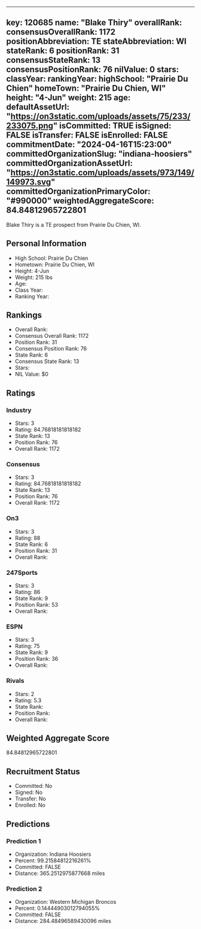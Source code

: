 ---
  key: 120685
  name: "Blake Thiry"
  overallRank: 
  consensusOverallRank: 1172
  positionAbbreviation: TE
  stateAbbreviation: WI
  stateRank: 6
  positionRank: 31
  consensusStateRank: 13
  consensusPositionRank: 76
  nilValue: 0
  stars: 
  classYear: 
  rankingYear: 
  highSchool: "Prairie Du Chien"
  homeTown: "Prairie Du Chien, WI"
  height: "4-Jun"
  weight: 215
  age: 
  defaultAssetUrl: "https://on3static.com/uploads/assets/75/233/233075.png"
  isCommitted: TRUE
  isSigned: FALSE
  isTransfer: FALSE
  isEnrolled: FALSE
  commitmentDate: "2024-04-16T15:23:00"
  committedOrganizationSlug: "indiana-hoosiers"
  committedOrganizationAssetUrl: "https://on3static.com/uploads/assets/973/149/149973.svg"
  committedOrganizationPrimaryColor: "#990000"
  weightedAggregateScore: 84.84812965722801
  ---
  
  Blake Thiry is a TE prospect from Prairie Du Chien, WI.
  
  ## Personal Information
  - High School: Prairie Du Chien
  - Hometown: Prairie Du Chien, WI
  - Height: 4-Jun
  - Weight: 215 lbs
  - Age: 
  - Class Year: 
  - Ranking Year: 
  
  ## Rankings
  - Overall Rank: 
  - Consensus Overall Rank: 1172
  - Position Rank: 31
  - Consensus Position Rank: 76
  - State Rank: 6
  - Consensus State Rank: 13
  - Stars: 
  - NIL Value: $0
  
  ## Ratings
  
  ### Industry
  - Stars: 3
  - Rating: 84.76818181818182
  - State Rank: 13
  - Position Rank: 76
  - Overall Rank: 1172
  
  ### Consensus
  - Stars: 3
  - Rating: 84.76818181818182
  - State Rank: 13
  - Position Rank: 76
  - Overall Rank: 1172
  
  ### On3
  - Stars: 3
  - Rating: 88
  - State Rank: 6
  - Position Rank: 31
  - Overall Rank: 
  
  ### 247Sports
  - Stars: 3
  - Rating: 86
  - State Rank: 9
  - Position Rank: 53
  - Overall Rank: 
  
  ### ESPN
  - Stars: 3
  - Rating: 75
  - State Rank: 9
  - Position Rank: 36
  - Overall Rank: 
  
  ### Rivals
  - Stars: 2
  - Rating: 5.3
  - State Rank: 
  - Position Rank: 
  - Overall Rank: 
  
  ## Weighted Aggregate Score
  84.84812965722801
  
  ## Recruitment Status
  - Committed: No
  - Signed: No
  - Transfer: No
  - Enrolled: No
  
  
  
  ## Predictions
  
  ### Prediction 1
  - Organization: Indiana Hoosiers
  - Percent: 99.21584812216261%
  - Committed: FALSE
  - Distance: 365.2512975877668 miles
  
  ### Prediction 2
  - Organization: Western Michigan Broncos
  - Percent: 0.14444903012794055%
  - Committed: FALSE
  - Distance: 284.48496589430096 miles
  